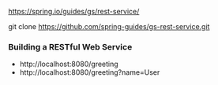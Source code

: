 https://spring.io/guides/gs/rest-service/

git clone https://github.com/spring-guides/gs-rest-service.git

### Building a RESTful Web Service

* http://localhost:8080/greeting
* http://localhost:8080/greeting?name=User